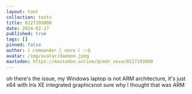 ```yaml
---
layout: toot
collection: toots
title: 0227193800
date: 2024-02-27
published: true
tags: []
pinned: false
author: ⸸ commander ░ nova ⸸ :~$
avatar: /img/avatar/daemon.jpeg
mastodon: https://mastodon.online/@cmdr_nova/0227193800
---
```


oh there's the issue, my Windows laptop is not ARM architecture, it's just x64 with Iris XE integrated graphicsnot sure why I thought that was ARM
